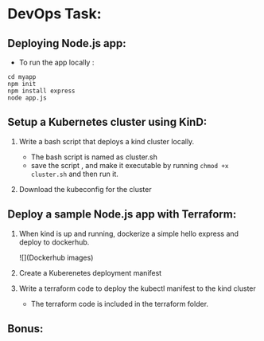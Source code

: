 # DevOps Task:

## Deploying Node.js app:

 - To run the app locally :
```
cd myapp
npm init
npm install express
node app.js
```
## Setup a Kubernetes cluster using KinD:

1. Write a bash script that deploys a kind cluster locally.
    - The bash script is named as cluster.sh
    - save the script , and make it executable by running ```chmod +x cluster.sh``` and then run it.
      
2. Download the kubeconfig for the cluster

## Deploy a sample Node.js app with Terraform:

1. When kind is up and running, dockerize a simple hello express and deploy to dockerhub.

   ![](Dockerhub images)

2.  Create a Kuberenetes deployment manifest 
3. Write a terraform code to deploy the kubectl manifest to the kind cluster
   - The terraform code is included in the terraform folder.

## Bonus:
